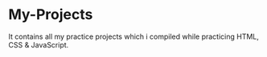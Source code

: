 # My-Projects
It contains all my practice projects which i compiled while practicing HTML, CSS &amp; JavaScript.
